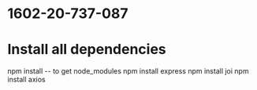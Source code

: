 # 1602-20-737-087

# Install all dependencies
npm install -- to get node_modules
npm install express 
npm install joi
npm install axios
